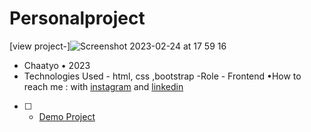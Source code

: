 # Personalproject
[view project-]![Screenshot 2023-02-24 at 17 59 16](https://user-images.githubusercontent.com/121487705/221210672-63be337e-2381-4e75-a6ea-1cbe953e124c.png)

- Chaatyo • 2023
- Technologies Used - html, css ,bootstrap
-Role - Frontend
•How to reach me : with [instagram](https://www.instagram.com/erfan_hesaraki_web) and [linkedin](https://www.linkedin.com/in/erfan-hesaraki-)
- [ ] - [Demo Project]( https://mahsa-delfani.github.io/Personalproject/)
